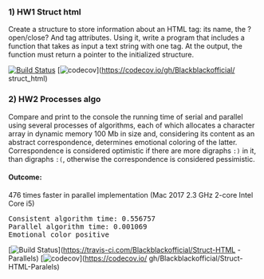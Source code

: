 ### 1) HW1 Struct html

Create a structure to store information about an HTML tag: its name, the ?open/close? And
tag attributes. Using it, write a program that includes a function that takes as input
a text string with one tag. At the output, the function must return a pointer to the initialized structure.

[![Build Status](https://travis-ci.com/Blackblackofficial/Struct-HTML.svg?branch=hw-1)](https://travis-ci.com/Blackblackofficial/Struct-HTML)
[![codecov](https://codecov.io/gh/Blackblackofficial/struct_html/branch/hw-1/graph/badge.svg?token=gy3WneDO92)](https://codecov.io/gh/Blackblackofficial/ struct_html)


### 2) HW2 Processes algo

Compare and print to the console the running time of serial and parallel using
several processes of algorithms, each of which allocates a character array in dynamic memory
100 Mb in size and, considering its content as an abstract correspondence, determines
emotional coloring of the latter. Correspondence is considered optimistic if there are more digraphs `:)` in it,
than digraphs `:(`, otherwise the correspondence is considered pessimistic.

#### Outcome: ####

476 times faster in parallel implementation (Mac 2017 2.3 GHz 2-core Intel Core i5)

<pre>
Consistent algorithm time: 0.556757
Parallel algorithm time: 0.001069
Emotional color positive
</pre>

[![Build Status](https://travis-ci.com/Blackblackofficial/Struct-HTML-Paralels.svg?branch=hw-2)](https://travis-ci.com/Blackblackofficial/Struct-HTML -Parallels)
[![codecov](https://codecov.io/gh/Blackblackofficial/Struct-HTML-Paralels/branch/hw-2/graph/badge.svg?token=gy3WneDO92)](https://codecov.io/ gh/Blackblackofficial/Struct-HTML-Paralels)
